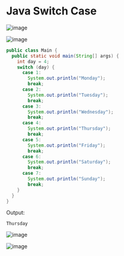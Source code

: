 # Java Switch Case

![image](https://github.com/user-attachments/assets/89d58198-f495-44b8-a374-5e2f045fb289)

![image](https://github.com/user-attachments/assets/3157f366-6dfa-477e-a0dc-4c115a13121f)

```java
public class Main {
  public static void main(String[] args) {
    int day = 4;
    switch (day) {
      case 1:
        System.out.println("Monday");
        break;
      case 2:
        System.out.println("Tuesday");
        break;
      case 3:
        System.out.println("Wednesday");
        break;
      case 4:
        System.out.println("Thursday");
        break;
      case 5:
        System.out.println("Friday");
        break;
      case 6:
        System.out.println("Saturday");
        break;
      case 7:
        System.out.println("Sunday");
        break;
    }
  }
}
```

Output:

```
Thursday
```

![image](https://github.com/user-attachments/assets/287022d4-84f9-45b5-90e0-d3a083e9d27b)

![image](https://github.com/user-attachments/assets/505ff1c6-e8bb-44da-aa29-55524fc28920)

